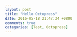 ```yaml
---
layout: post
title: "Hello Octopress"
date: 2016-05-18 21:47:34 +0800
comments: true
categories: [Test, Octopress]
---
```

